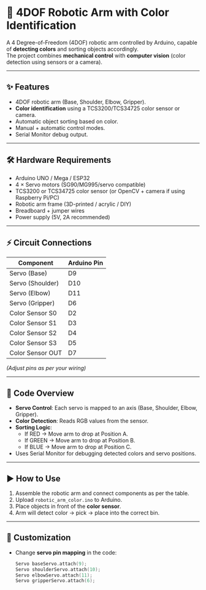 # 🤖 4DOF Robotic Arm with Color Identification

A 4 Degree-of-Freedom (4DOF) robotic arm controlled by Arduino, capable of **detecting colors** and sorting objects accordingly.  
The project combines **mechanical control** with **computer vision** (color detection using sensors or a camera).

---

## ✨ Features
- 4DOF robotic arm (Base, Shoulder, Elbow, Gripper).  
- **Color identification** using a TCS3200/TCS34725 color sensor or camera.  
- Automatic object sorting based on color.  
- Manual + automatic control modes.  
- Serial Monitor debug output.  

---

## 🛠️ Hardware Requirements
- Arduino UNO / Mega / ESP32  
- 4 × Servo motors (SG90/MG995/servo compatible)  
- TCS3200 or TCS34725 color sensor (or OpenCV + camera if using Raspberry Pi/PC)  
- Robotic arm frame (3D-printed / acrylic / DIY)  
- Breadboard + jumper wires  
- Power supply (5V, 2A recommended)  

---

## ⚡ Circuit Connections
| Component         | Arduino Pin |
|-------------------|-------------|
| Servo (Base)      | D9  |
| Servo (Shoulder)  | D10 |
| Servo (Elbow)     | D11 |
| Servo (Gripper)   | D6  |
| Color Sensor S0   | D2  |
| Color Sensor S1   | D3  |
| Color Sensor S2   | D4  |
| Color Sensor S3   | D5  |
| Color Sensor OUT  | D7  |

*(Adjust pins as per your wiring)*

---

## 📂 Code Overview
- **Servo Control**: Each servo is mapped to an axis (Base, Shoulder, Elbow, Gripper).  
- **Color Detection**: Reads RGB values from the sensor.  
- **Sorting Logic**:  
  - If RED → Move arm to drop at Position A.  
  - If GREEN → Move arm to drop at Position B.  
  - If BLUE → Move arm to drop at Position C.  
- Uses Serial Monitor for debugging detected colors and servo positions.  

---

## ▶️ How to Use
1. Assemble the robotic arm and connect components as per the table.  
2. Upload `robotic_arm_color.ino` to Arduino.  
3. Place objects in front of the **color sensor**.  
4. Arm will detect color → pick → place into the correct bin.  

---

## 🔧 Customization
- Change **servo pin mapping** in the code:
  ```cpp
  Servo baseServo.attach(9);
  Servo shoulderServo.attach(10);
  Servo elbowServo.attach(11);
  Servo gripperServo.attach(6);
